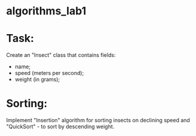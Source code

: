 # algorithms_lab1

# Task:

Create an "Insect" class that contains fields:
- name;
- speed (meters per second);
- weight (in grams);

# Sorting:

Implement "Insertion" algorithm for sorting insects on declining speed and "QuickSort" - to sort by descending weight.
